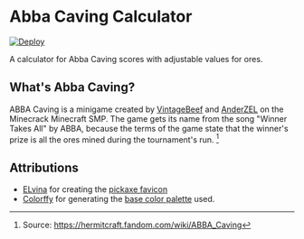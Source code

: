 # Abba Caving Calculator

[![Deploy](https://github.com/ArkhamCookie/abba-caving-calculator/actions/workflows/static.yml/badge.svg)](https://github.com/ArkhamCookie/abba-caving-calculator/actions/workflows/static.yml)

A calculator for Abba Caving scores with adjustable values for ores.

## What's Abba Caving?

ABBA Caving is a minigame created by [VintageBeef](https://www.youtube.com/@VintageBeef) and [AnderZEL](https://www.youtube.com/@ImAnderZEL) on the Minecrack Minecraft SMP.
The game gets its name from the song "Winner Takes All" by ABBA, because the terms of the game state that the winner's prize is all the ores mined during the tournament's run. [^1]

## Attributions

 - [ELvina](https://www.favicon.cc/?action=icon_list&user_id=690571) for creating the [pickaxe favicon](https://www.favicon.cc/?action=icon&file_id=1013207)
- [Colorffy](https://colorffy.com/) for generating the [base color palette](https://colorffy.com/dark-theme-generator?colors=287095-121212) used.

<!-- Footnotes -->
[^1]: Source: https://hermitcraft.fandom.com/wiki/ABBA_Caving
